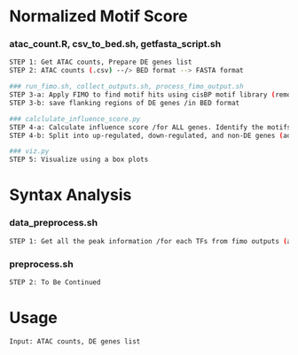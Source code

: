 # Normalized Motif Score
### atac_count.R, csv_to_bed.sh, getfasta_script.sh
```sh
STEP 1: Get ATAC counts, Prepare DE genes list
STEP 2: ATAC counts (.csv) --/> BED format --> FASTA format
```

```sh
### run_fimo.sh, collect_outputs.sh, process_fimo_output.sh
STEP 3-a: Apply FIMO to find motif hits using cisBP motif library (remove first and last 3 lines of the output for the next step!)
STEP 3-b: save flanking regions of DE genes /in BED format
```

```sh
### calclulate_influence_score.py
STEP 4-a: Calculate influence score /for ALL genes. Identify the motifs of interest and get the processed FIMO output. We can use them to calculate motif scores.
STEP 4-b: Split into up-regulated, down-regulated, and non-DE genes (adj p-val < 0.01 & abs(log2FC) > 1.25)
```

```sh
### viz.py
STEP 5: Visualize using a box plots
```

# Syntax Analysis
### data_preprocess.sh
```sh
STEP 1: Get all the peak information /for each TFs from fimo outputs (all .tsv files together)
```

### preprocess.sh
```sh
STEP 2: To Be Continued
```

# Usage
```sh
Input: ATAC counts, DE genes list
```

